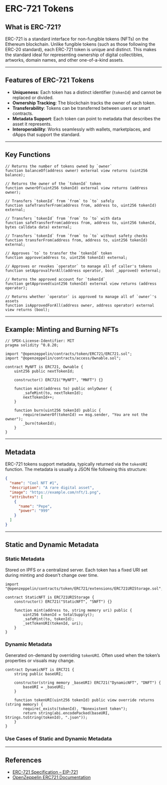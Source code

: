 # ERC-721 Tokens

## What is ERC-721?

ERC-721 is a standard interface for non-fungible tokens (NFTs) on the Ethereum blockchain. Unlike fungible tokens (such as those following the ERC-20 standard), each ERC-721 token is unique and distinct. This makes the standard ideal for representing ownership of digital collectibles, artworks, domain names, and other one-of-a-kind assets.

---

## Features of ERC-721 Tokens

- **Uniqueness**: Each token has a distinct identifier (`tokenId`) and cannot be replaced or divided.
- **Ownership Tracking**: The blockchain tracks the owner of each token.
- **Transferability**: Tokens can be transferred between users or smart contracts.
- **Metadata Support**: Each token can point to metadata that describes the asset it represents.
- **Interoperability**: Works seamlessly with wallets, marketplaces, and dApps that support the standard.

---

## Key Functions

```solidity
// Returns the number of tokens owned by `owner`
function balanceOf(address owner) external view returns (uint256 balance);

// Returns the owner of the `tokenId` token
function ownerOf(uint256 tokenId) external view returns (address owner);

// Transfers `tokenId` from `from` to `to` safely
function safeTransferFrom(address from, address to, uint256 tokenId) external;

// Transfers `tokenId` from `from` to `to` with data
function safeTransferFrom(address from, address to, uint256 tokenId, bytes calldata data) external;

// Transfers `tokenId` from `from` to `to` without safety checks
function transferFrom(address from, address to, uint256 tokenId) external;

// Approves `to` to transfer the `tokenId` token
function approve(address to, uint256 tokenId) external;

// Approves or revokes `operator` to manage all of caller's tokens
function setApprovalForAll(address operator, bool _approved) external;

// Returns the approved account for `tokenId`
function getApproved(uint256 tokenId) external view returns (address operator);

// Returns whether `operator` is approved to manage all of `owner`'s assets
function isApprovedForAll(address owner, address operator) external view returns (bool);
```

---

## Example: Minting and Burning NFTs

```solidity
// SPDX-License-Identifier: MIT
pragma solidity ^0.8.20;

import "@openzeppelin/contracts/token/ERC721/ERC721.sol";
import "@openzeppelin/contracts/access/Ownable.sol";

contract MyNFT is ERC721, Ownable {
    uint256 public nextTokenId;

    constructor() ERC721("MyNFT", "MNFT") {}

    function mint(address to) public onlyOwner {
        _safeMint(to, nextTokenId);
        nextTokenId++;
    }

    function burn(uint256 tokenId) public {
        require(ownerOf(tokenId) == msg.sender, "You are not the owner");
        _burn(tokenId);
    }
}
```

---

## Metadata

ERC-721 tokens support metadata, typically returned via the `tokenURI` function. The metadata is usually a JSON file following this structure:

```json
{
  "name": "Cool NFT #1",
  "description": "A rare digital asset",
  "image": "https://example.com/nft/1.png",
  "attributes": [
    {
      "name": "Pepe",
      "power": "999"
    }
  ]
}
```

---

## Static and Dynamic Metadata

### Static Metadata

Stored on IPFS or a centralized server. Each token has a fixed URI set during minting and doesn't change over time.

```solidity
import "@openzeppelin/contracts/token/ERC721/extensions/ERC721URIStorage.sol";

contract StaticNFT is ERC721URIStorage {
    constructor() ERC721("StaticNFT", "SNFT") {}

    function mint(address to, string memory uri) public {
        uint256 tokenId = totalSupply();
        _safeMint(to, tokenId);
        _setTokenURI(tokenId, uri);
    }
}
```

### Dynamic Metadata

Generated on-demand by overriding `tokenURI`. Often used when the token’s properties or visuals may change.

```solidity
contract DynamicNFT is ERC721 {
    string public baseURI;

    constructor(string memory _baseURI) ERC721("DynamicNFT", "DNFT") {
        baseURI = _baseURI;
    }

    function tokenURI(uint256 tokenId) public view override returns (string memory) {
        require(_exists(tokenId), "Nonexistent token");
        return string(abi.encodePacked(baseURI, Strings.toString(tokenId), ".json"));
    }
}
```

###  Use Cases of Static and Dynamic Metadata

---

## References

- [ERC-721 Specification – EIP-721](https://eips.ethereum.org/EIPS/eip-721)
- [OpenZeppelin ERC721 Documentation](https://docs.openzeppelin.com/contracts/4.x/api/token/erc721)
